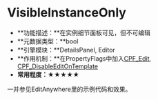 # VisibleInstanceOnly

- **功能描述：**在实例细节面板可见，但不可编辑
- **元数据类型：**bool
- **引擎模块：**DetailsPanel, Editor
- **作用机制：**在PropertyFlags中加入[CPF_Edit](../../../Flags/EPropertyFlags/CPF_Edit.md), [CPF_DisableEditOnTemplate](../../../Flags/EPropertyFlags/CPF_DisableEditOnTemplate.md)
- **常用程度：**★★★★★

一并参见EditAnywhere里的示例代码和效果。